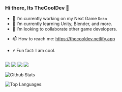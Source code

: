### Hi there, Its TheCoolDev 👋


- 🔭 I’m currently working on my Next Game `Doko`
- 🌱 I’m currently learning Unity, Blender, and more.
- 👯 I’m looking to collaborate other game developers.
<!-- - 🤔 I’m looking for help with ... -->
<!-- - 💬 Ask me about ... -->
- 📫 How to reach me: https://thecooldev.netlify.app
<!-- - 😄 Pronouns: ... -->
- ⚡ Fun fact: I am cool.

###

<img src = "https://img.shields.io/badge/-BLENDER-F5792A?logo=blender&logoColor=fff"> <img src = "https://img.shields.io/badge/-UNITY-000000?logo=unity&logoColor=fff"> <img src = "https://img.shields.io/badge/-HTML-e34f26?logo=html5&logoColor=fff"> <img src = "https://img.shields.io/badge/-PHOTOSHOP-31A8FF?logo=photoshop&logoColor=fff">

![Github Stats](https://github-readme-stats.vercel.app/api?username=thecoolgdev&count_private=true&show_icons=true&theme=radical)

![Top Languages](https://github-readme-stats.vercel.app/api/top-langs/?username=THECOOLGDEV&show_icons=true&theme=radical)

